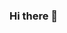 ### Hi there 👋

<!--
**ELabbassalah56/ELabbassalah56** is a ✨ _special_ ✨ repository because its `README.md` (this file) appears on your GitHub profile.

Here are some ideas to get you started:

- 🔭 I’m currently working on HelloWorld! xD 
- 🌱 I’m currently learning Full satck and embedded ARM && AVR32
- 👯 I’m looking to collaborate on graduation project ADDAS
- 🤔 I’m looking for help with Data Structuer,Designe Pattern and Algorithem
- 💬 Ask me about embedded system(classic and Adaptive Autosar ,ARM and AVR32) and FullStack
- 📫 How to reach me: diplomacalend-7f12265.slack.com / abassalah219@gmail.com
- ⚡ Fun fact: hello,World
-->

